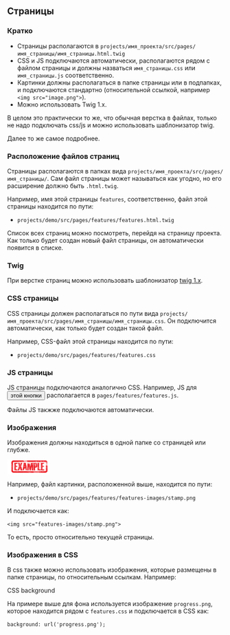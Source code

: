 ## Страницы

### Кратко

 * Страницы располагаются в `projects/имя_проекта/src/pages/имя_страницы/имя_страницы.html.twig`
 * CSS и JS подключаются автоматически, располагаются рядом с файлом страницы и должны назваться
 `имя_страницы.css` или `имя_страницы.js` соответственно.
 * Картинки должны располагаться в папке страницы или в подпапках, и подключаются стандартно 
 (относительной ссылкой, например `<img src="image.png">`).
 * Можно использовать Twig 1.x.
 
В целом это практически то же, что обычная верстка в файлах, только не надо подключать css/js и можно 
использовать шаблонизатор twig.

Далее то же самое подробнее.
 
### Расположение файлов страниц 

Страницы располагаются в папках вида `projects/имя_проекта/src/pages/имя_страницы/`.
Сам файл страницы может называться как угодно, но его расширение должно быть `.html.twig`.
    
Например, имя этой страницы `features`, соответственно, файл этой страницы находится по пути:
    
 * `projects/demo/src/pages/features/features.html.twig`
    
Список всех страниц можно посмотреть, перейдя на страницу проекта. Как только будет создан новый файл страницы,
он автоматически появится в списке.

### Twig

При верстке страниц можно использовать шаблонизатор [twig 1.x](https://twig.symfony.com/doc/1.x/). 

### CSS страницы

CSS страницы должен располагаться по пути вида `projects/имя_проекта/src/pages/имя_страницы/имя_страницы.css`.
Он подключится автоматически, как только будет создан такой файл. 

Например, CSS-файл этой страницы находится по пути:

 * `projects/demo/src/pages/features/features.css`

### JS страницы

JS страницы подключаются аналогично CSS. Например, JS 
для <button data-object="demo-page-features-js-button">этой кнопки</button>
располагается в `pages/features/features.js`.

Файлы JS такжже подключаются автоматически.

### Изображения

Изображения должны находиться в одной папке со страницей или глубже.

<img style="max-width: 100px; display: block;" src="features-images/stamp.png">

Например, файл картинки, расположенной выше, находится по пути:

 * `projects/demo/src/pages/features/features-images/stamp.png`
 
И подключается как:  

```
<img src="features-images/stamp.png">
```

То есть, просто относительно текущей страницы.

### Изображения в CSS

В css также можно использовать изображения, которые размещены в папке страницы, по относительным
ссылкам. Например:

<div class="demoBackground">CSS background</div>

На примере выше для фона используется изображение `progress.png`, которое находится рядом с `features.css` и подключается
в CSS как:

```
background: url('progress.png'); 
```